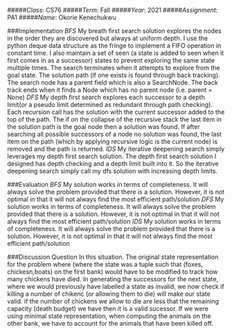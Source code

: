 #####*Class*: CS76
#####*Term*: Fall
#####*Year*: 2021
#####*Assignment*: PA1
#####*Name*: Okorie Kenechukwu

###Implementation
    *BFS*
        My breath first search solution explores the nodes in the order they are discovered but always at uniform depth. I use 
        the python deque data structure as the fringe to implement a FIFO operation in constant time. I also maintain a set of 
        seen (a state is added to seen when it first comes in as a successor) states to prevent exploring the same state multiple
        times. The search terminates when it attempts to explore from the goal state. The solution path (if one exists is found 
        through back tracking). The search node has a parent field which is also a SearchNode. The back track ends when it finds
        a Node which has no parent node (i.e. parent = None)
    *DFS*
        My depth first search explores each successor to a depth limit(or a pseudo limit determined as redundant through path 
        checking). Each recursion call has the solution with the current successor added to the top of the path. 
        The if on the collapse of the recursive stack the last item in the solution path is the goal node then a solution was 
        found. If after searching all possible successors of a node no solution was found, the last item on the path (which
        by applying recursive logic is the current node) is removed and the path is returned.
    *IDS*
        My iterative deepening search simply leverages my depth first search solution. The depth first search solution I designed
        has depth checking and a depth limit built into it. So the iterative deepening search simply call my dfs solution with
        increasing depth limits.

###Evaluation
    *BFS*
        My solution works in terms of completeness. It will always solve the problem provided that there
        is a solution. However, it is not optimal in that it will not always find the most efficient path/solution
    *DFS*
        My solution works in terms of completeness. It will always solve the problem provided that there
        is a solution. However, it is not optimal in that it will not always find the most efficient path/solution
    *IDS*
        My solution works in terms of completeness. It will always solve the problem provided that there
        is a solution. However, it is not optimal in that it will not always find the most efficient path/solution


###Discussion Question
    In this situation. The original state representation for the problem where (where the state was a tuple such that
    (foxes, chickesn,boats) on the first bank) would have to be modified to track how many chickens have died.
    In generating the successors for the next state, where we would previously have labelled a state as invalid, we now
    check if killing a number of chikenc (or allowing them to die) will make our state valid. if the number of chickens
    we allow to die are less that the remaining capacity (death budget) we have then it is a valid sucessor. If we were using
    minimal state representation, when computing the animals on the other bank, we have to account for the animals that 
    have been killed off.